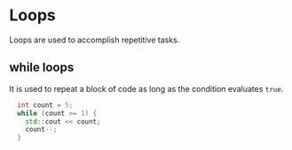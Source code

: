 # Loops

Loops are used to accomplish repetitive tasks.

## while loops

It is used to repeat a block of code as long as the condition evaluates `true`.

```c++
  int count = 5;
  while (count >= 1) {
    std::cout << count;
    count--;
  }
```
